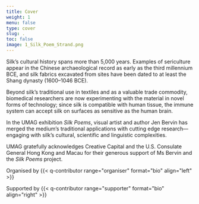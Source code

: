 ```yaml
---
title: Cover
weight: 1
menu: false
type: cover
slug: .
toc: false
image: 1_Silk_Poem_Strand.png
---
```


Silk’s cultural history spans more than 5,000 years. Examples of sericulture appear in the Chinese archaeological record as early as the third millennium BCE, and silk fabrics excavated from sites have been dated to at least the Shang dynasty (1600–1046 BCE).

Beyond silk’s traditional use in textiles and as a valuable trade commodity, biomedical researchers are now experimenting with the material in novel forms of technology; since silk is compatible with human tissue, the immune system can accept silk on surfaces as sensitive as the human brain.

In the UMAG exhibition *Silk Poems*, visual artist and author Jen Bervin has merged the medium’s traditional applications with cutting edge research—engaging with silk’s cultural, scientific and linguistic complexities.

UMAG gratefully acknowledges Creative Capital and the U.S. Consulate General Hong Kong and Macau for their generous support of Ms Bervin and the *Silk Poems* project.


Organised by
{{< q-contributor range="organiser" format="bio" align="left" >}}


Supported by
{{< q-contributor range="supporter" format="bio" align="right" >}}
